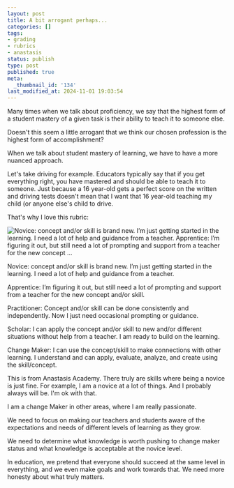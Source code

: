 ```yaml
---
layout: post
title: A bit arrogant perhaps...
categories: []
tags:
- grading
- rubrics
- anastasis
status: publish
type: post
published: true
meta:
  _thumbnail_id: '134'
last_modified_at: 2024-11-01 19:03:54
---
```


Many times when we talk about proficiency, we say that the highest form of a student mastery of a given task is their ability to teach it to someone else.

Doesn't this seem a little arrogant that we think our chosen profession is the highest form of accomplishment?

When we talk about student mastery of learning, we have to have a more nuanced approach.

Let's take driving for example. Educators typically say that if you get everything right, you have mastered and should be able to teach it to someone. Just because a 16 year-old gets a perfect score on the written and driving tests doesn't mean that I want that 16 year-old teaching my child (or anyone else's child to drive.

That's why I love this rubric:











































  

    
  
    
![Novice: concept and/or skill is brand new. I’m just getting started in the learning. I need a lot of help and guidance from a teacher. Apprentice: I’m figuring it out, but still need a lot of prompting and support from a teacher for the new concept …](/squarespace_images/content_v1_4fffa949e4b0b4590d67b4e7_1544712583655-FECOPQQEAYLPFDAYF3GT_UNADJUSTEDNONRAW_thumb_2bc1.jpg_)
        
          
        

        
          
          
Novice: concept and/or skill is brand new. I’m just getting started in the learning. I need a lot of help and guidance from a teacher.

Apprentice: I’m figuring it out, but still need a lot of prompting and support from a teacher for the new concept and/or skill.

Practitioner: Concept and/or skill can be done consistently and independently. Now I just need occasional prompting or guidance.

Scholar: I can apply the concept and/or skill to new and/or different situations without help from a teacher. I am ready to build on the learning.

Change Maker: I can use the concept/skill to make connections with other learning. I understand and can apply, evaluate, analyze, and create using the skill/concept.
  


  



This is from Anastasis Academy. There truly are skills where being a novice is just fine. For example, I am a novice at a lot of things. And I probably always will be. I'm ok with that.

I am a change Maker in other areas, where I am really passionate.

We need to focus on making our teachers and students aware of the expectations and needs of different levels of learning as they grow.

We need to determine what knowledge is worth pushing to change maker status and what knowledge is acceptable at the novice level.

In education, we pretend that everyone should succeed at the same level in everything, and we even make goals and work towards that. We need more honesty about what truly matters.
